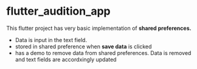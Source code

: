 # flutter_audition_app

This flutter project has very basic implementation of **shared preferences.**
- Data is input in the text field.
- stored in shared preference when **save data** is clicked
- has a demo to remove data from shared preferences. Data is removed and text fields are accordxingly updated

